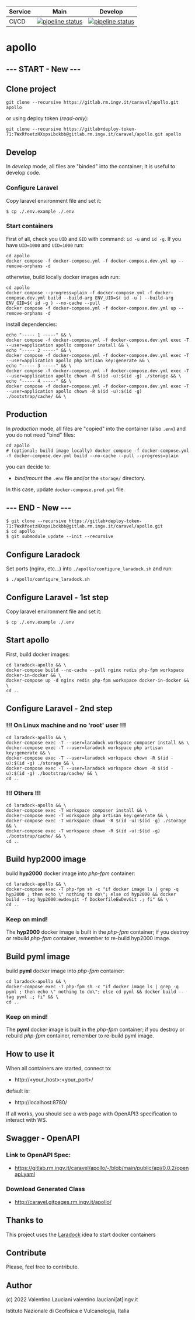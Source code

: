 |**Service**|**Main**|**Develop**|
|---|---|---|
|CI/CD|[![pipeline status](https://gitlab.rm.ingv.it/caravel/apollo/badges/main/pipeline.svg)](https://gitlab.rm.ingv.it/caravel/apollo/-/commits/main)|[![pipeline status](https://gitlab.rm.ingv.it/caravel/apollo/badges/develop/pipeline.svg)](https://gitlab.rm.ingv.it/caravel/apollo/-/commits/develop)|

# apollo

## --- START - New ---
## Clone project
```
git clone --recursive https://gitlab.rm.ingv.it/caravel/apollo.git apollo
```
or using deploy token (*read-only*):
```
git clone --recursive https://gitlab+deploy-token-71:TWxRfoetzHXxpsLbckbb@gitlab.rm.ingv.it/caravel/apollo.git apollo
```
## Develop
In *develop* mode, all files are "binded" into the container; it is useful to develop code.
### Configure Laravel
Copy laravel environment file and set it:
```
$ cp ./.env.example ./.env
```
### Start containers

First of all, check you `UID` and `GID` with command: `id -u` and `id -g`.
If you have `UID=1000` and `UID=1000` run:
```
cd apollo
docker compose -f docker-compose.yml -f docker-compose.dev.yml up --remove-orphans -d
```

otherwise, build locally docker images adn run:
```
cd apollo
docker compose --progress=plain -f docker-compose.yml -f docker-compose.dev.yml build --build-arg ENV_UID=$( id -u ) --build-arg ENV_GID=$( id -g ) --no-cache --pull
docker compose -f docker-compose.yml -f docker-compose.dev.yml up --remove-orphans -d
```

install dependencies:
```
echo "----- 1 -----" && \
docker compose -f docker-compose.yml -f docker-compose.dev.yml exec -T --user=application apollo composer install && \
echo "----- 2 -----" && \
docker compose -f docker-compose.yml -f docker-compose.dev.yml exec -T --user=application apollo php artisan key:generate && \
echo "----- 3 -----" && \
docker compose -f docker-compose.yml -f docker-compose.dev.yml exec -T --user=application apollo chown -R $(id -u):$(id -g) ./storage && \
echo "----- 4 -----" && \
docker compose -f docker-compose.yml -f docker-compose.dev.yml exec -T --user=application apollo chown -R $(id -u):$(id -g) ./bootstrap/cache/ && \ 
```

## Production
In *production* mode, all files are "copied" into the container (also `.env`) and you do not need "bind" files:
```
cd apollo
# (optional; build image locally) docker compose -f docker-compose.yml -f docker-compose.dev.yml build --no-cache --pull --progress=plain
```
you can decide to:
-  *bind*/*mount* the `.env` file and/or the `storage/` directory. 

In this case, update `docker-compose.prod.yml` file.


## --- END - New ---


```
$ git clone --recursive https://gitlab+deploy-token-71:TWxRfoetzHXxpsLbckbb@gitlab.rm.ingv.it/caravel/apollo.git
$ cd apollo
$ git submodule update --init --recursive
```

## Configure Laradock
Set ports (nginx, etc...) into  `./apollo/configure_laradock.sh` and run:
```
$ ./apollo/configure_laradock.sh
```

## Configure Laravel - 1st step
Copy laravel environment file and set it:
```
$ cp ./.env.example ./.env
```

## Start apollo
First, build docker images:

```
cd laradock-apollo && \
docker-compose build --no-cache --pull nginx redis php-fpm workspace docker-in-docker && \
docker-compose up -d nginx redis php-fpm workspace docker-in-docker && \
cd ..
```

## Configure Laravel - 2nd step
### !!! On Linux machine and no 'root' user !!!
```
cd laradock-apollo && \
docker-compose exec -T --user=laradock workspace composer install && \
docker-compose exec -T --user=laradock workspace php artisan key:generate && \
docker-compose exec -T --user=laradock workspace chown -R $(id -u):$(id -g) ./storage && \
docker-compose exec -T --user=laradock workspace chown -R $(id -u):$(id -g) ./bootstrap/cache/ && \
cd ..
```

### !!! Others !!!
```
cd laradock-apollo && \
docker-compose exec -T workspace composer install && \
docker-compose exec -T workspace php artisan key:generate && \
docker-compose exec -T workspace chown -R $(id -u):$(id -g) ./storage && \
docker-compose exec -T workspace chown -R $(id -u):$(id -g) ./bootstrap/cache/ && \
cd ..
```

## Build hyp2000 image
build **hyp2000** docker image into *php-fpm* container:
```
cd laradock-apollo && \
docker-compose exec -T php-fpm sh -c "if docker image ls | grep -q hyp2000 ; then echo \" nothing to do\"; else cd hyp2000 && docker build --tag hyp2000:ewdevgit -f DockerfileEwDevGit .; fi" && \
cd ..
```

### Keep on mind!
The **hyp2000** docker image is built in the *php-fpm* container; if you destroy or rebuild *php-fpm* container, remember to re-build hyp2000 image.

## Build pyml image
build **pyml** docker image into *php-fpm* container:
```
cd laradock-apollo && \
docker-compose exec -T php-fpm sh -c "if docker image ls | grep -q pyml ; then echo \" nothing to do\"; else cd pyml && docker build --tag pyml .; fi" && \
cd ..
```

### Keep on mind!
The **pyml** docker image is built in the *php-fpm* container; if you destroy or rebuild *php-fpm* container, remember to re-build pyml image.

## How to use it
When all containers are started, connect to: 
- http://<your_host>:<your_port>/

default is:
- http://localhost:8780/

If all works, you should see a web page with OpenAPI3 specification to interact with WS.

## Swagger - OpenAPI
### Link to OpenAPI Spec: 
- https://gitlab.rm.ingv.it/caravel/apollo/-/blob/main/public/api/0.0.2/openapi.yaml
### Download Generated Class
- http://caravel.gitpages.rm.ingv.it/apollo/

## Thanks to
This project uses the [Laradock](https://github.com/laradock/laradock) idea to start docker containers

## Contribute
Please, feel free to contribute.

## Author
(c) 2022 Valentino Lauciani valentino.lauciani[at]ingv.it 

Istituto Nazionale di Geofisica e Vulcanologia, Italia
